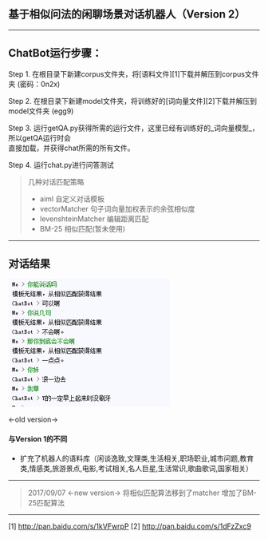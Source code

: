 ## 基于相似问法的闲聊场景对话机器人（Version 2）

---
## ChatBot运行步骤：  

Step 1. 在根目录下新建corpus文件夹，将[语料文件][1]下载并解压到corpus文件夹 (密码：0n2x)

Step 2. 在根目录下新建model文件夹，将训练好的[词向量文件][2]下载并解压到model文件夹 (egg9)  

Step 3. 运行getQA.py获得所需的运行文件，这里已经有训练好的_词向量模型_，所以getQA运行时会  
直接加载，并获得chat所需的所有文件。  

Step 4. 运行chat.py进行问答测试  

> 几种对话匹配策略
> - aiml 自定义对话模板  
> - vectorMatcher 句子词向量加权表示的余弦相似度
> - levenshteinMatcher 编辑距离匹配
> - BM-25 相似匹配(暂未使用)


---

## 对话结果  

![chatresult](chat.png)  


<-old version->

#### 与Version 1的不同

- 扩充了机器人的语料库（闲谈逸致,文理类,生活相关,职场职业,城市问题,教育类,情感类,旅游景点,电影,考试相关,名人巨星,生活常识,歌曲歌词,国家相关）

---

> 2017/09/07 <-new version->
> 将相似匹配算法移到了matcher
> 增加了BM-25匹配算法
---
[1] http://pan.baidu.com/s/1kVFwrpP
[2] http://pan.baidu.com/s/1dFzZxc9

